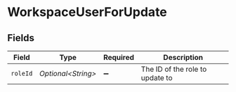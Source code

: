# WorkspaceUserForUpdate


## Fields

| Field                           | Type                            | Required                        | Description                     |
| ------------------------------- | ------------------------------- | ------------------------------- | ------------------------------- |
| `roleId`                        | *Optional\<String>*             | :heavy_minus_sign:              | The ID of the role to update to |